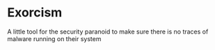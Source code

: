 # Exorcism
A little tool for the security paranoid to make sure there is no traces of malware running on their system
